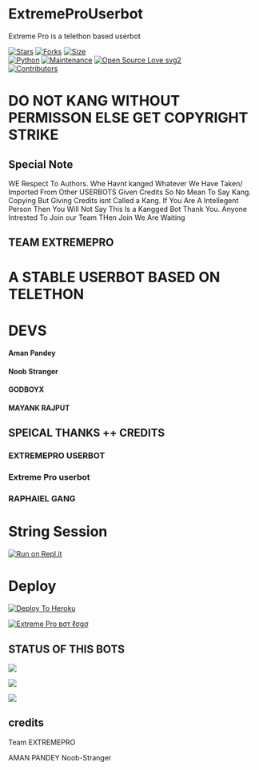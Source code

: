 # ExtremeProUserbot
Extreme Pro is a telethon based userbot


[![Stars](https://img.shields.io/github/stars/TEAMEXTREMEPRO/EXTREMEPROUSERBOT?style=flat-square&color=yellow)](https://github.com/TEAMEXTREMEPRO/EXTREMEPROUSERBOT/stargazers)
[![Forks](https://img.shields.io/github/forks/TEAMEXTREMEPRO/EXTREMEPROUSERBOT?style=flat-square&color=orange)](https://github.com/TEAMEXTREMEPRO/EXTREMEPROUSERBOT/fork)
[![Size](https://img.shields.io/github/repo-size/TEAMEXTREMEPRO/EXTREMEPROUSERBOT?style=flat-square&color=green)](https://github.com/TEAMEXTREMEPRO/EXTREMEPROUSERBOT)   
[![Python](https://img.shields.io/badge/Python-v3.9-blue)](https://www.python.org/)
[![Maintenance](https://img.shields.io/badge/Maintained%3F-yes-green.svg)](https://github.com/TEAMEXTREMEPRO/EXTREMEPROUSERBOT/graphs/commit-activity)
[![Open Source Love svg2](https://badges.frapsoft.com/os/v2/open-source.svg?v=103)](https://github.com/TEAMEXTREMEPRO/EXTREMEPROUSERBOT)   
[![Contributors](https://img.shields.io/github/contributors/TEAMEXTREMEPRO/EXTREMEPROUSERBOT?style=flat-square&color=green)](https://github.com/TEAMEXTREMEPRO/EXTREMEPROUSERBOT/graphs/contributors)


# DO NOT KANG WITHOUT PERMISSON ELSE GET COPYRIGHT STRIKE


## Special Note
WE Respect To Authors.
Whe Havnt kanged Whatever We Have Taken/ Imported From Other USERBOTS Given Credits So No Mean To Say Kang. Copying But Giving Credits isnt Called a Kang. If You Are A Intellegent Person Then You Will Not Say This Is a Kangged Bot Thank You.
Anyone Intrested To Join our Team THen Join We Are Waiting

## TEAM EXTREMEPRO

# A STABLE USERBOT BASED ON TELETHON
# DEVS
#### Aman Pandey
#### Noob Stranger
#### GODBOYX
#### MAYANK RAJPUT 

## SPEICAL THANKS ++ CREDITS
### EXTREMEPRO USERBOT
### Extreme Pro userbot
### RAPHAIEL GANG


# String Session
[![Run on Repl.it](https://repl.it/badge/github/TeamExtremePro/ExtremeProUserbot)](https://replit.com/@amanpandey7647/Extreme-Pro-Userbot-String-Session#main.py)


# Deploy
[![Deploy To Heroku](https://www.herokucdn.com/deploy/button.svg)](https://dashboard.heroku.com/new?button-url=https://dashboard.heroku.com/new?button-url=https%3A%2F%2Fgithub.com%2FAmanPandey7647%2FEx&template=https%3A%2F%2Fgithub.com%2FAmanPandey7647%2FEx)


[![Extreme Pro вσт ℓσgσ](https://telegra.ph/file/75520b56df7b9159438cb.jpg)](https://t.me/ExtremeProuserbotSupport)

## STATUS OF THIS BOTS 
<p align="left"><a href="https://github.com/teamExtremePro/ExtremeProUserbot/network/members"><img src="https://img.shields.io/github/forks/TeamExtremePro/ExtremeProUserbot?label=Forks&logoColor=pink&style=social"></a><p align="left"><a href="https://github.com/TeamExtremePro/ExtremeProUserbot"><img src="https://img.shields.io/github/stars/TeamExtremePro/ExtremeProUserbot?logoColor=red&style=social"></a><p align="left"><a href="https://github.com/TeamExtremePro/ExtremeProUserbot"><img src="https://img.shields.io/github/lastExtrecommit/TeamExtremePro/ExtremeProUserbot/dev?style=plastic"></a>



## credits
Team EXTREMEPRO

AMAN PANDEY
Noob-Stranger
